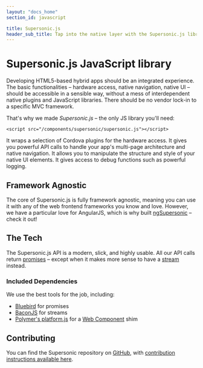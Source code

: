 ```yaml
---
layout: "docs_home"
section_id: javascript

title: Supersonic.js
header_sub_title: Tap into the native layer with the Supersonic.js library
---
```

# Supersonic.js JavaScript library

Developing HTML5-based hybrid apps should be an integrated experience. The basic functionalities – hardware access, native navigation, native UI – should be accessible in a sensible way, without a mess of interdependent native plugins and JavaScript libraries. There should be no vendor lock-in to a specific MVC framework.

That's why we made *Supersonic.js* – the only JS library you'll need:

```
<script src="/components/supersonic/supersonic.js"></script>
```

It wraps a selection of Cordova plugins for the hardware access. It gives you powerful API calls to handle your app's multi-page architecture and native navigation. It allows you to manipulate the structure and style of your native UI elements. It gives access to debug functions such as powerful logging.

## Framework Agnostic
The core of Supersonic.js is fully framework agnostic, meaning you can use it with any of the web frontend frameworks you know and love. However, we have a particular love for AngularJS, which is why built [ngSupersonic](/supersonic/angular/) – check it out!

## The Tech
The Supersonic.js API is a modern, slick, and highly usable. All our API calls return [promises](TODO) – except when it makes more sense to have a [stream](TODO) instead.

### Included Dependencies
We use the best tools for the job, including:
* [Bluebird](https://github.com/petkaantonov/bluebird) for promises
* [BaconJS](https://github.com/baconjs/bacon.js/) for streams
* [Polymer's platform.js](https://github.com/Polymer/platform) for a [Web Component](TODO) shim

## Contributing
You can find the Supersonic repository on [GitHub](https://github.com/appgyver/supersonic), with [contribution instructions available here](https://github.com/AppGyver/supersonic/blob/master/CONTRIBUTING.md).
